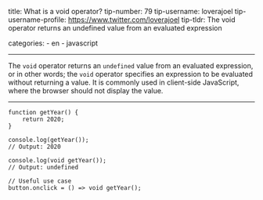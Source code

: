title: What is a void operator? tip-number: 79 tip-username: loverajoel tip-username-profile: https://www.twitter.com/loverajoel tip-tldr: The void operator returns an undefined value from an evaluated expression

categories: - en - javascript

------------------------------------------------------------------------

The `void` operator returns an `undefined` value from an evaluated expression, or in other words; the `void` operator specifies an expression to be evaluated without returning a value. It is commonly used in client-side JavaScript, where the browser should not display the value.

------------------------------------------------------------------------

    function getYear() {
        return 2020;
    }

    console.log(getYear());
    // Output: 2020

    console.log(void getYear());
    // Output: undefined

    // Useful use case
    button.onclick = () => void getYear();
